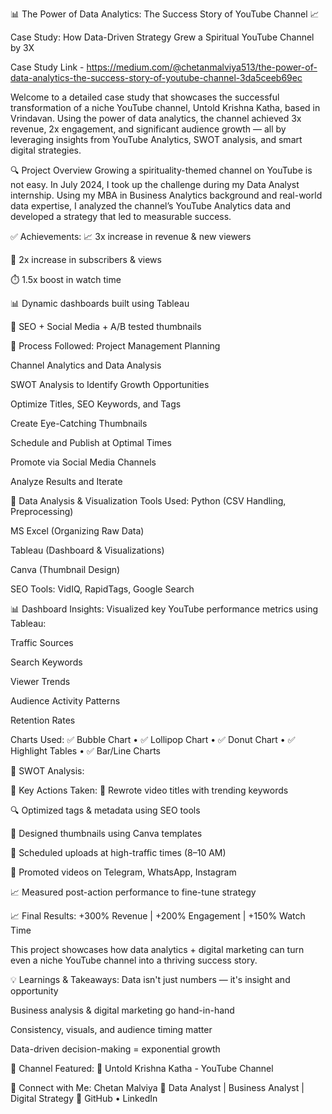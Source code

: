 📊 The Power of Data Analytics: The Success Story of YouTube Channel 📈

Case Study: How Data-Driven Strategy Grew a Spiritual YouTube Channel by 3X

Case Study Link - https://medium.com/@chetanmalviya513/the-power-of-data-analytics-the-success-story-of-youtube-channel-3da5ceeb69ec

Welcome to a detailed case study that showcases the successful transformation of a niche YouTube channel, Untold Krishna Katha, based in Vrindavan. Using the power of data analytics, the channel achieved 3x revenue, 2x engagement, and significant audience growth — all by leveraging insights from YouTube Analytics, SWOT analysis, and smart digital strategies.

🔍 Project Overview
Growing a spirituality-themed channel on YouTube is not easy. In July 2024, I took up the challenge during my Data Analyst internship. Using my MBA in Business Analytics background and real-world data expertise, I analyzed the channel’s YouTube Analytics data and developed a strategy that led to measurable success.

✅ Achievements:
📈 3x increase in revenue & new viewers

👥 2x increase in subscribers & views

⏱️ 1.5x boost in watch time

📊 Dynamic dashboards built using Tableau

🎯 SEO + Social Media + A/B tested thumbnails

🔧 Process Followed:
Project Management Planning

Channel Analytics and Data Analysis

SWOT Analysis to Identify Growth Opportunities

Optimize Titles, SEO Keywords, and Tags

Create Eye-Catching Thumbnails

Schedule and Publish at Optimal Times

Promote via Social Media Channels

Analyze Results and Iterate

📁 Data Analysis & Visualization Tools Used:
Python (CSV Handling, Preprocessing)

MS Excel (Organizing Raw Data)

Tableau (Dashboard & Visualizations)

Canva (Thumbnail Design)

SEO Tools: VidIQ, RapidTags, Google Search

📊 Dashboard Insights:
Visualized key YouTube performance metrics using Tableau:

Traffic Sources

Search Keywords

Viewer Trends

Audience Activity Patterns

Retention Rates

Charts Used:
✅ Bubble Chart • ✅ Lollipop Chart • ✅ Donut Chart • ✅ Highlight Tables • ✅ Bar/Line Charts

🧠 SWOT Analysis:

🎯 Key Actions Taken:
📌 Rewrote video titles with trending keywords

🔍 Optimized tags & metadata using SEO tools

🎨 Designed thumbnails using Canva templates

📆 Scheduled uploads at high-traffic times (8–10 AM)

📢 Promoted videos on Telegram, WhatsApp, Instagram

📈 Measured post-action performance to fine-tune strategy

📈 Final Results:
+300% Revenue | +200% Engagement | +150% Watch Time

This project showcases how data analytics + digital marketing can turn even a niche YouTube channel into a thriving success story.

💡 Learnings & Takeaways:
Data isn't just numbers — it's insight and opportunity

Business analysis & digital marketing go hand-in-hand

Consistency, visuals, and audience timing matter

Data-driven decision-making = exponential growth

🔗 Channel Featured:
🎥 Untold Krishna Katha - YouTube Channel

🙌 Connect with Me:
Chetan Malviya
📍 Data Analyst | Business Analyst | Digital Strategy
🔗 GitHub • LinkedIn

